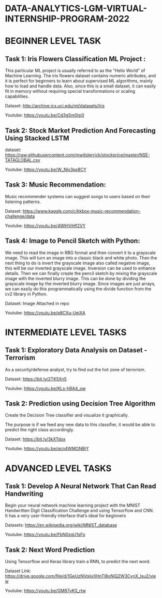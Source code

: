 # DATA-ANALYTICS-LGM-VIRTUAL-INTERNSHIP-PROGRAM-2022

# BEGINNER LEVEL TASK

## Task 1: Iris Flowers Classification ML Project :

This particular ML project is usually referred to as the “Hello World” of Machine Learning. The iris flowers dataset contains numeric attributes, and it is perfect for beginners to learn about supervised ML algorithms, mainly how to load and handle data. Also, since this is a small dataset, it can easily fit in memory without requiring special transformations or scaling capabilities.

Dataset: http://archive.ics.uci.edu/ml/datasets/Iris

Youtube: https://youtu.be/Cd3g5m0lsi0

## Task 2: Stock Market Prediction And Forecasting Using Stacked LSTM

dataset: https://raw.githubusercontent.com/mwitiderrick/stockprice/master/NSE-TATAGLOBAL.csv

Youtube: https://youtu.be/W_NIx3px8CY

## Task 3: Music Recommendation:

Music recommender systems can suggest songs to users based on their listening patterns.

Dataset: https://www.kaggle.com/c/kkbox-music-recommendation-challenge/data

Youtube: https://youtu.be/4WlHViHf2VY

## Task 4: Image to Pencil Sketch with Python:

We need to read the image in RBG format and then convert it to a grayscale image. This will turn an image into a classic black and white photo. Then the next thing to do is invert the grayscale image also called negative image, this will be our inverted grayscale image. Inversion can be used to enhance details. Then we can finally create the pencil sketch by mixing the grayscale image with the inverted blurry image. This can be done by dividing the grayscale image by the inverted blurry image. Since images are just arrays, we can easily do this programmatically using the divide function from the cv2 library in Python.

Dataset: Image Attached in repo

Youtube: https://youtu.be/p8CXu-UeiXA

# INTERMEDIATE LEVEL TASKS

## Task 1: Exploratory Data Analysis on Dataset - Terrorism

As a security/defense analyst, try to find out the hot zone of terrorism.

Dataset: https://bit.ly/2TK5Xn5

Youtube: https://youtu.be/KLs-hBA4_ow

## Task 2: Prediction using Decision Tree  Algorithm 

Create the Decision Tree classifier and visualize it graphically. 

The purpose is if we feed any new data to this classifier, it would be able to  predict the right class accordingly. 

Dataset: https://bit.ly/3kXTdox

Youtube: https://youtu.be/qcn4WMONBjY

# ADVANCED LEVEL TASKS

## Task 1: Develop A Neural Network That Can Read Handwriting

Begin your neural network machine learning project with the MNIST Handwritten Digit Classification Challenge and using Tensorflow and CNN. It has a very user-friendly interface that’s ideal for beginners

Datasets: https://en.wikipedia.org/wiki/MNIST_database

Youtube: https://youtu.be/FbN0zgU1sFo 

## Task 2: Next Word Prediction

Using Tensorflow and Keras library train a RNN, to predict the next word. 

Dataset Link: https://drive.google.com/file/d/1GeUzNVqiixXHnTl8oNiQ2W3CynX_lsu2/view

Youtube: https://youtu.be/GM87yK0_rtw
